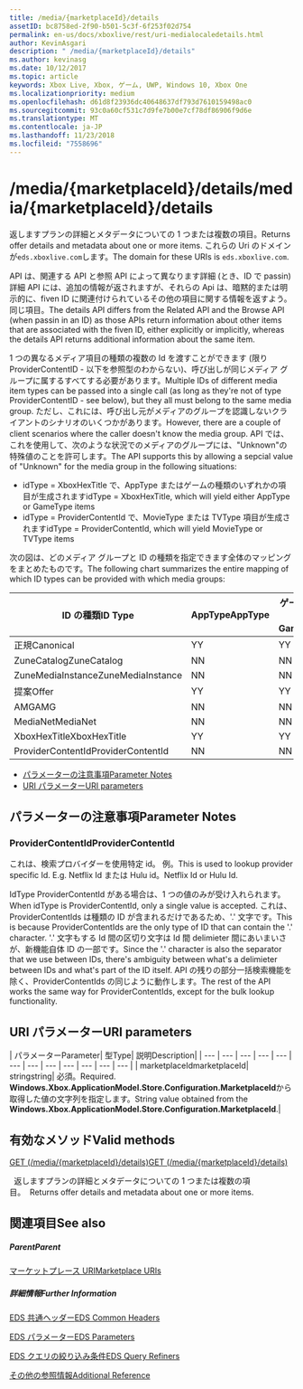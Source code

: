 ```yaml
---
title: /media/{marketplaceId}/details
assetID: bc8758ed-2f90-b501-5c3f-6f253f02d754
permalink: en-us/docs/xboxlive/rest/uri-medialocaledetails.html
author: KevinAsgari
description: " /media/{marketplaceId}/details"
ms.author: kevinasg
ms.date: 10/12/2017
ms.topic: article
keywords: Xbox Live, Xbox, ゲーム, UWP, Windows 10, Xbox One
ms.localizationpriority: medium
ms.openlocfilehash: d61d8f23936dc40648637df793d7610159498ac0
ms.sourcegitcommit: 93c0a60cf531c7d9fe7b00e7cf78df86906f9d6e
ms.translationtype: MT
ms.contentlocale: ja-JP
ms.lasthandoff: 11/23/2018
ms.locfileid: "7558696"
---
```

# <a name="mediamarketplaceiddetails"></a><span data-ttu-id="9e5fc-104">/media/{marketplaceId}/details</span><span class="sxs-lookup"><span data-stu-id="9e5fc-104">/media/{marketplaceId}/details</span></span>
<span data-ttu-id="9e5fc-105">返しますプランの詳細とメタデータについての 1 つまたは複数の項目。</span><span class="sxs-lookup"><span data-stu-id="9e5fc-105">Returns offer details and metadata about one or more items.</span></span> <span data-ttu-id="9e5fc-106">これらの Uri のドメインが`eds.xboxlive.com`します。</span><span class="sxs-lookup"><span data-stu-id="9e5fc-106">The domain for these URIs is `eds.xboxlive.com`.</span></span>
 
<span data-ttu-id="9e5fc-107">API は、関連する API と参照 API によって異なります詳細 (とき、ID で passin) 詳細 API には、追加の情報が返されますが、それらの Api は、暗黙的または明示的に、fiven ID に関連付けられているその他の項目に関する情報を返すよう。同じ項目。</span><span class="sxs-lookup"><span data-stu-id="9e5fc-107">The details API differs from the Related API and the Browse API (when passin in an ID) as those APIs return information about other items that are associated with the fiven ID, either explicitly or implicitly, whereas the details API returns additional information about the same item.</span></span>
 
<span data-ttu-id="9e5fc-108">1 つの異なるメディア項目の種類の複数の Id を渡すことができます (限り ProviderContentID - 以下を参照型のわからない)、呼び出しが同じメディア グループに属するすべてする必要があります。</span><span class="sxs-lookup"><span data-stu-id="9e5fc-108">Multiple IDs of different media item types can be passed into a single call (as long as they're not of type ProviderContentID - see below), but they all must belong to the same media group.</span></span> <span data-ttu-id="9e5fc-109">ただし、これには、呼び出し元がメディアのグループを認識しないクライアントのシナリオのいくつかがあります。</span><span class="sxs-lookup"><span data-stu-id="9e5fc-109">However, there are a couple of client scenarios where the caller doesn't know the media group.</span></span> <span data-ttu-id="9e5fc-110">API では、これを使用して、次のような状況でのメディアのグループには、"Unknown"の特殊値のことを許可します。</span><span class="sxs-lookup"><span data-stu-id="9e5fc-110">The API supports this by allowing a sepcial value of "Unknown" for the media group in the following situations:</span></span>
 
   * <span data-ttu-id="9e5fc-111">idType = XboxHexTitle で、AppType またはゲームの種類のいずれかの項目が生成されます</span><span class="sxs-lookup"><span data-stu-id="9e5fc-111">idType = XboxHexTitle, which will yield either AppType or GameType items</span></span>
   * <span data-ttu-id="9e5fc-112">idType = ProviderContentId で、MovieType または TVType 項目が生成されます</span><span class="sxs-lookup"><span data-stu-id="9e5fc-112">idType = ProviderContentId, which will yield MovieType or TVType items</span></span>
  
<span data-ttu-id="9e5fc-113">次の図は、どのメディア グループと ID の種類を指定できます全体のマッピングをまとめたものです。</span><span class="sxs-lookup"><span data-stu-id="9e5fc-113">The following chart summarizes the entire mapping of which ID types can be provided with which media groups:</span></span>
 
| <span data-ttu-id="9e5fc-114">ID の種類</span><span class="sxs-lookup"><span data-stu-id="9e5fc-114">ID Type</span></span>| <span data-ttu-id="9e5fc-115">AppType</span><span class="sxs-lookup"><span data-stu-id="9e5fc-115">AppType</span></span>| <span data-ttu-id="9e5fc-116">ゲームの種類</span><span class="sxs-lookup"><span data-stu-id="9e5fc-116">GameType</span></span>| <span data-ttu-id="9e5fc-117">MovieType</span><span class="sxs-lookup"><span data-stu-id="9e5fc-117">MovieType</span></span>| <span data-ttu-id="9e5fc-118">MusicArtistType</span><span class="sxs-lookup"><span data-stu-id="9e5fc-118">MusicArtistType</span></span>| <span data-ttu-id="9e5fc-119">MusicType</span><span class="sxs-lookup"><span data-stu-id="9e5fc-119">MusicType</span></span>| <span data-ttu-id="9e5fc-120">TVType</span><span class="sxs-lookup"><span data-stu-id="9e5fc-120">TVType</span></span>| <span data-ttu-id="9e5fc-121">WebVideoType</span><span class="sxs-lookup"><span data-stu-id="9e5fc-121">WebVideoType</span></span>| <span data-ttu-id="9e5fc-122">Unknown</span><span class="sxs-lookup"><span data-stu-id="9e5fc-122">Unknown</span></span>| 
| --- | --- | --- | --- | --- | --- | --- | --- | --- | 
| <span data-ttu-id="9e5fc-123">正規</span><span class="sxs-lookup"><span data-stu-id="9e5fc-123">Canonical</span></span>| <span data-ttu-id="9e5fc-124">Y</span><span class="sxs-lookup"><span data-stu-id="9e5fc-124">Y</span></span>| <span data-ttu-id="9e5fc-125">Y</span><span class="sxs-lookup"><span data-stu-id="9e5fc-125">Y</span></span>| <span data-ttu-id="9e5fc-126">Y</span><span class="sxs-lookup"><span data-stu-id="9e5fc-126">Y</span></span>| <span data-ttu-id="9e5fc-127">Y</span><span class="sxs-lookup"><span data-stu-id="9e5fc-127">Y</span></span>| <span data-ttu-id="9e5fc-128">Y</span><span class="sxs-lookup"><span data-stu-id="9e5fc-128">Y</span></span>| <span data-ttu-id="9e5fc-129">Y</span><span class="sxs-lookup"><span data-stu-id="9e5fc-129">Y</span></span>| <span data-ttu-id="9e5fc-130">Y</span><span class="sxs-lookup"><span data-stu-id="9e5fc-130">Y</span></span>| <span data-ttu-id="9e5fc-131">N</span><span class="sxs-lookup"><span data-stu-id="9e5fc-131">N</span></span>| 
| <span data-ttu-id="9e5fc-132">ZuneCatalog</span><span class="sxs-lookup"><span data-stu-id="9e5fc-132">ZuneCatalog</span></span>| <span data-ttu-id="9e5fc-133">N</span><span class="sxs-lookup"><span data-stu-id="9e5fc-133">N</span></span>| <span data-ttu-id="9e5fc-134">N</span><span class="sxs-lookup"><span data-stu-id="9e5fc-134">N</span></span>| <span data-ttu-id="9e5fc-135">Y</span><span class="sxs-lookup"><span data-stu-id="9e5fc-135">Y</span></span>| <span data-ttu-id="9e5fc-136">Y</span><span class="sxs-lookup"><span data-stu-id="9e5fc-136">Y</span></span>| <span data-ttu-id="9e5fc-137">Y</span><span class="sxs-lookup"><span data-stu-id="9e5fc-137">Y</span></span>| <span data-ttu-id="9e5fc-138">Y</span><span class="sxs-lookup"><span data-stu-id="9e5fc-138">Y</span></span>| <span data-ttu-id="9e5fc-139">N</span><span class="sxs-lookup"><span data-stu-id="9e5fc-139">N</span></span>| <span data-ttu-id="9e5fc-140">N</span><span class="sxs-lookup"><span data-stu-id="9e5fc-140">N</span></span>| 
| <span data-ttu-id="9e5fc-141">ZuneMediaInstance</span><span class="sxs-lookup"><span data-stu-id="9e5fc-141">ZuneMediaInstance</span></span>| <span data-ttu-id="9e5fc-142">N</span><span class="sxs-lookup"><span data-stu-id="9e5fc-142">N</span></span>| <span data-ttu-id="9e5fc-143">N</span><span class="sxs-lookup"><span data-stu-id="9e5fc-143">N</span></span>| <span data-ttu-id="9e5fc-144">Y</span><span class="sxs-lookup"><span data-stu-id="9e5fc-144">Y</span></span>| <span data-ttu-id="9e5fc-145">N</span><span class="sxs-lookup"><span data-stu-id="9e5fc-145">N</span></span>| <span data-ttu-id="9e5fc-146">Y</span><span class="sxs-lookup"><span data-stu-id="9e5fc-146">Y</span></span>| <span data-ttu-id="9e5fc-147">Y</span><span class="sxs-lookup"><span data-stu-id="9e5fc-147">Y</span></span>| <span data-ttu-id="9e5fc-148">N</span><span class="sxs-lookup"><span data-stu-id="9e5fc-148">N</span></span>| <span data-ttu-id="9e5fc-149">N</span><span class="sxs-lookup"><span data-stu-id="9e5fc-149">N</span></span>| 
| <span data-ttu-id="9e5fc-150">提案</span><span class="sxs-lookup"><span data-stu-id="9e5fc-150">Offer</span></span>| <span data-ttu-id="9e5fc-151">Y</span><span class="sxs-lookup"><span data-stu-id="9e5fc-151">Y</span></span>| <span data-ttu-id="9e5fc-152">Y</span><span class="sxs-lookup"><span data-stu-id="9e5fc-152">Y</span></span>| <span data-ttu-id="9e5fc-153">Y</span><span class="sxs-lookup"><span data-stu-id="9e5fc-153">Y</span></span>| <span data-ttu-id="9e5fc-154">N</span><span class="sxs-lookup"><span data-stu-id="9e5fc-154">N</span></span>| <span data-ttu-id="9e5fc-155">Y</span><span class="sxs-lookup"><span data-stu-id="9e5fc-155">Y</span></span>| <span data-ttu-id="9e5fc-156">Y</span><span class="sxs-lookup"><span data-stu-id="9e5fc-156">Y</span></span>| <span data-ttu-id="9e5fc-157">N</span><span class="sxs-lookup"><span data-stu-id="9e5fc-157">N</span></span>| <span data-ttu-id="9e5fc-158">N</span><span class="sxs-lookup"><span data-stu-id="9e5fc-158">N</span></span>| 
| <span data-ttu-id="9e5fc-159">AMG</span><span class="sxs-lookup"><span data-stu-id="9e5fc-159">AMG</span></span>| <span data-ttu-id="9e5fc-160">N</span><span class="sxs-lookup"><span data-stu-id="9e5fc-160">N</span></span>| <span data-ttu-id="9e5fc-161">N</span><span class="sxs-lookup"><span data-stu-id="9e5fc-161">N</span></span>| <span data-ttu-id="9e5fc-162">N</span><span class="sxs-lookup"><span data-stu-id="9e5fc-162">N</span></span>| <span data-ttu-id="9e5fc-163">N</span><span class="sxs-lookup"><span data-stu-id="9e5fc-163">N</span></span>| <span data-ttu-id="9e5fc-164">Y</span><span class="sxs-lookup"><span data-stu-id="9e5fc-164">Y</span></span>| <span data-ttu-id="9e5fc-165">N</span><span class="sxs-lookup"><span data-stu-id="9e5fc-165">N</span></span>| <span data-ttu-id="9e5fc-166">N</span><span class="sxs-lookup"><span data-stu-id="9e5fc-166">N</span></span>| <span data-ttu-id="9e5fc-167">N</span><span class="sxs-lookup"><span data-stu-id="9e5fc-167">N</span></span>| 
| <span data-ttu-id="9e5fc-168">MediaNet</span><span class="sxs-lookup"><span data-stu-id="9e5fc-168">MediaNet</span></span>| <span data-ttu-id="9e5fc-169">N</span><span class="sxs-lookup"><span data-stu-id="9e5fc-169">N</span></span>| <span data-ttu-id="9e5fc-170">N</span><span class="sxs-lookup"><span data-stu-id="9e5fc-170">N</span></span>| <span data-ttu-id="9e5fc-171">N</span><span class="sxs-lookup"><span data-stu-id="9e5fc-171">N</span></span>| <span data-ttu-id="9e5fc-172">N</span><span class="sxs-lookup"><span data-stu-id="9e5fc-172">N</span></span>| <span data-ttu-id="9e5fc-173">Y</span><span class="sxs-lookup"><span data-stu-id="9e5fc-173">Y</span></span>| <span data-ttu-id="9e5fc-174">N</span><span class="sxs-lookup"><span data-stu-id="9e5fc-174">N</span></span>| <span data-ttu-id="9e5fc-175">N</span><span class="sxs-lookup"><span data-stu-id="9e5fc-175">N</span></span>| <span data-ttu-id="9e5fc-176">N</span><span class="sxs-lookup"><span data-stu-id="9e5fc-176">N</span></span>| 
| <span data-ttu-id="9e5fc-177">XboxHexTitle</span><span class="sxs-lookup"><span data-stu-id="9e5fc-177">XboxHexTitle</span></span>| <span data-ttu-id="9e5fc-178">Y</span><span class="sxs-lookup"><span data-stu-id="9e5fc-178">Y</span></span>| <span data-ttu-id="9e5fc-179">Y</span><span class="sxs-lookup"><span data-stu-id="9e5fc-179">Y</span></span>| <span data-ttu-id="9e5fc-180">N</span><span class="sxs-lookup"><span data-stu-id="9e5fc-180">N</span></span>| <span data-ttu-id="9e5fc-181">N</span><span class="sxs-lookup"><span data-stu-id="9e5fc-181">N</span></span>| <span data-ttu-id="9e5fc-182">N</span><span class="sxs-lookup"><span data-stu-id="9e5fc-182">N</span></span>| <span data-ttu-id="9e5fc-183">N</span><span class="sxs-lookup"><span data-stu-id="9e5fc-183">N</span></span>| <span data-ttu-id="9e5fc-184">N</span><span class="sxs-lookup"><span data-stu-id="9e5fc-184">N</span></span>| <span data-ttu-id="9e5fc-185">Y</span><span class="sxs-lookup"><span data-stu-id="9e5fc-185">Y</span></span>| 
| <span data-ttu-id="9e5fc-186">ProviderContentId</span><span class="sxs-lookup"><span data-stu-id="9e5fc-186">ProviderContentId</span></span>| <span data-ttu-id="9e5fc-187">N</span><span class="sxs-lookup"><span data-stu-id="9e5fc-187">N</span></span>| <span data-ttu-id="9e5fc-188">N</span><span class="sxs-lookup"><span data-stu-id="9e5fc-188">N</span></span>| <span data-ttu-id="9e5fc-189">Y</span><span class="sxs-lookup"><span data-stu-id="9e5fc-189">Y</span></span>| <span data-ttu-id="9e5fc-190">N</span><span class="sxs-lookup"><span data-stu-id="9e5fc-190">N</span></span>| <span data-ttu-id="9e5fc-191">N</span><span class="sxs-lookup"><span data-stu-id="9e5fc-191">N</span></span>| <span data-ttu-id="9e5fc-192">Y</span><span class="sxs-lookup"><span data-stu-id="9e5fc-192">Y</span></span>| <span data-ttu-id="9e5fc-193">N</span><span class="sxs-lookup"><span data-stu-id="9e5fc-193">N</span></span>| <span data-ttu-id="9e5fc-194">Y</span><span class="sxs-lookup"><span data-stu-id="9e5fc-194">Y</span></span>| 
 
  * [<span data-ttu-id="9e5fc-195">パラメーターの注意事項</span><span class="sxs-lookup"><span data-stu-id="9e5fc-195">Parameter Notes</span></span>](#ID4EEH)
  * [<span data-ttu-id="9e5fc-196">URI パラメーター</span><span class="sxs-lookup"><span data-stu-id="9e5fc-196">URI parameters</span></span>](#ID4EUH)
 
<a id="ID4EEH"></a>

 
## <a name="parameter-notes"></a><span data-ttu-id="9e5fc-197">パラメーターの注意事項</span><span class="sxs-lookup"><span data-stu-id="9e5fc-197">Parameter Notes</span></span>
 
<a id="ID4EIH"></a>

 
### <a name="providercontentid"></a><span data-ttu-id="9e5fc-198">ProviderContentId</span><span class="sxs-lookup"><span data-stu-id="9e5fc-198">ProviderContentId</span></span>
 
<span data-ttu-id="9e5fc-199">これは、検索プロバイダーを使用特定 id。 例。</span><span class="sxs-lookup"><span data-stu-id="9e5fc-199">This is used to lookup provider specific Id. E.g.</span></span> <span data-ttu-id="9e5fc-200">Netflix Id または Hulu id。</span><span class="sxs-lookup"><span data-stu-id="9e5fc-200">Netflix Id or Hulu Id.</span></span>
 
<span data-ttu-id="9e5fc-201">IdType ProviderContentId がある場合は、1 つの値のみが受け入れられます。</span><span class="sxs-lookup"><span data-stu-id="9e5fc-201">When idType is ProviderContentId, only a single value is accepted.</span></span> <span data-ttu-id="9e5fc-202">これは、ProviderContentIds は種類の ID が含まれるだけであるため、'.' 文字です。</span><span class="sxs-lookup"><span data-stu-id="9e5fc-202">This is because ProviderContentIds are the only type of ID that can contain the '.' character.</span></span> <span data-ttu-id="9e5fc-203">'.' 文字もする Id 間の区切り文字は Id 間 delimieter 間にあいまいさが、新機能自体 ID の一部です。</span><span class="sxs-lookup"><span data-stu-id="9e5fc-203">Since the '.' character is also the separator that we use between IDs, there's ambiguity between what's a delimieter between IDs and what's part of the ID itself.</span></span> <span data-ttu-id="9e5fc-204">API の残りの部分一括検索機能を除く、ProviderContentIds の同じように動作します。</span><span class="sxs-lookup"><span data-stu-id="9e5fc-204">The rest of the API works the same way for ProviderContentIds, except for the bulk lookup functionality.</span></span>
   
<a id="ID4EUH"></a>

 
## <a name="uri-parameters"></a><span data-ttu-id="9e5fc-205">URI パラメーター</span><span class="sxs-lookup"><span data-stu-id="9e5fc-205">URI parameters</span></span>
 
| <span data-ttu-id="9e5fc-206">パラメーター</span><span class="sxs-lookup"><span data-stu-id="9e5fc-206">Parameter</span></span>| <span data-ttu-id="9e5fc-207">型</span><span class="sxs-lookup"><span data-stu-id="9e5fc-207">Type</span></span>| <span data-ttu-id="9e5fc-208">説明</span><span class="sxs-lookup"><span data-stu-id="9e5fc-208">Description</span></span>| 
| --- | --- | --- | --- | --- | --- | --- | --- | --- | --- | --- | --- | 
| <span data-ttu-id="9e5fc-209">marketplaceId</span><span class="sxs-lookup"><span data-stu-id="9e5fc-209">marketplaceId</span></span>| <span data-ttu-id="9e5fc-210">string</span><span class="sxs-lookup"><span data-stu-id="9e5fc-210">string</span></span>| <span data-ttu-id="9e5fc-211">必須。</span><span class="sxs-lookup"><span data-stu-id="9e5fc-211">Required.</span></span> <span data-ttu-id="9e5fc-212"><b>Windows.Xbox.ApplicationModel.Store.Configuration.MarketplaceId</b>から取得した値の文字列を指定します。</span><span class="sxs-lookup"><span data-stu-id="9e5fc-212">String value obtained from the <b>Windows.Xbox.ApplicationModel.Store.Configuration.MarketplaceId</b>.</span></span>| 
  
<a id="ID4EWAAC"></a>

 
## <a name="valid-methods"></a><span data-ttu-id="9e5fc-213">有効なメソッド</span><span class="sxs-lookup"><span data-stu-id="9e5fc-213">Valid methods</span></span>

[<span data-ttu-id="9e5fc-214">GET (/media/{marketplaceId}/details)</span><span class="sxs-lookup"><span data-stu-id="9e5fc-214">GET (/media/{marketplaceId}/details)</span></span>](uri-medialocaledetailsget.md)

<span data-ttu-id="9e5fc-215">&nbsp;&nbsp;返しますプランの詳細とメタデータについての 1 つまたは複数の項目。</span><span class="sxs-lookup"><span data-stu-id="9e5fc-215">&nbsp;&nbsp;Returns offer details and metadata about one or more items.</span></span> 
 
<a id="ID4EABAC"></a>

 
## <a name="see-also"></a><span data-ttu-id="9e5fc-216">関連項目</span><span class="sxs-lookup"><span data-stu-id="9e5fc-216">See also</span></span>
 
<a id="ID4ECBAC"></a>

 
##### <a name="parent"></a><span data-ttu-id="9e5fc-217">Parent</span><span class="sxs-lookup"><span data-stu-id="9e5fc-217">Parent</span></span> 

[<span data-ttu-id="9e5fc-218">マーケットプレース URI</span><span class="sxs-lookup"><span data-stu-id="9e5fc-218">Marketplace URIs</span></span>](atoc-reference-marketplace.md)

  
<a id="ID4EMBAC"></a>

 
##### <a name="further-information"></a><span data-ttu-id="9e5fc-219">詳細情報</span><span class="sxs-lookup"><span data-stu-id="9e5fc-219">Further Information</span></span> 

[<span data-ttu-id="9e5fc-220">EDS 共通ヘッダー</span><span class="sxs-lookup"><span data-stu-id="9e5fc-220">EDS Common Headers</span></span>](../../additional/edscommonheaders.md)

 [<span data-ttu-id="9e5fc-221">EDS パラメーター</span><span class="sxs-lookup"><span data-stu-id="9e5fc-221">EDS Parameters</span></span>](../../additional/edsparameters.md)

 [<span data-ttu-id="9e5fc-222">EDS クエリの絞り込み条件</span><span class="sxs-lookup"><span data-stu-id="9e5fc-222">EDS Query Refiners</span></span>](../../additional/edsqueryrefiners.md)

 [<span data-ttu-id="9e5fc-223">その他の参照情報</span><span class="sxs-lookup"><span data-stu-id="9e5fc-223">Additional Reference</span></span>](../../additional/atoc-xboxlivews-reference-additional.md)

   